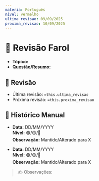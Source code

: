 ```yaml
---
materia: Português
nivel: vermelho
ultima_revisao: 09/09/2025
proxima_revisao: 10/09/2025
---
```


# 🚦 Revisão Farol

- **Tópico:**  
- **Questão/Resumo:**  

## 🔁 Revisão
- Última revisão: `=this.ultima_revisao`
- Próxima revisão: `=this.proxima_revisao`

## 📝 Histórico Manual
- **Data:** DD/MM/YYYY  
  **Nível:** 🟢/🟡/🔴  
  **Observação:** Mantido/Alterado para X  

- **Data:** DD/MM/YYYY  
  **Nível:** 🟢/🟡/🔴  
  **Observação:** Mantido/Alterado para X  

> ✍️ Observações:  
>
